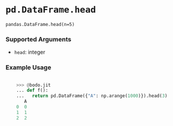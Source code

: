 # `pd.DataFrame.head`

`pandas.DataFrame.head(n=5)`

### Supported Arguments

- `head`: integer

### Example Usage

```py

    >>> @bodo.jit
    ... def f():
    ...   return pd.DataFrame({"A": np.arange(1000)}).head(3)
       A
    0  0
    1  1
    2  2
```
